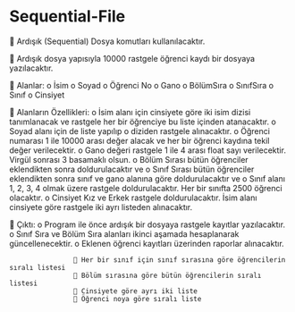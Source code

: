 # Sequential-File

 Ardışık (Sequential) Dosya komutları kullanılacaktır.

 Ardışık dosya yapısıyla 10000 rastgele öğrenci kaydı bir dosyaya yazılacaktır.

 Alanlar:
            o İsim
            o Soyad
            o Öğrenci No
            o Gano
            o BölümSıra
            o SınıfSıra
            o Sınıf
            o Cinsiyet
            
 Alanların Özellikleri:
            o İsim alanı için cinsiyete göre iki isim dizisi tanımlanacak ve rastgele her bir öğrenciye bu liste içinden atanacaktır.
            o Soyad alanı için de liste yapılıp o diziden rastgele alınacaktır.
            o Öğrenci numarası 1 ile 10000 arası değer alacak ve her bir öğrenci kaydına tekil değer verilecektir.
            o Gano değeri rastgele 1 ile 4 arası float sayı verilecektir. Virgül sonrası 3 basamaklı olsun.
            o Bölüm Sırası bütün öğrenciler eklendikten sonra doldurulacaktır ve
            o Sınıf Sırası bütün öğrenciler eklendikten sonra sınıf ve gano alanına göre doldurulacaktır ve
            o Sınıf alanı 1, 2, 3, 4 olmak üzere rastgele doldurulacaktır. Her bir sınıfta 2500 öğrenci olacaktır.
            o Cinsiyet Kız ve Erkek rastgele doldurulacaktır. İsim alanı cinsiyete göre rastgele iki ayrı listeden alınacaktır.
            
 Çıktı:
            o Program ile önce ardışık bir dosyaya rastgele kayıtlar yazılacaktır.
            o Sınıf Sıra ve Bölüm Sıra alanları ikinci aşamada hesaplanarak güncellenecektir.
            o Eklenen öğrenci kayıtları üzerinden raporlar alınacaktır.
            
                     Her bir sınıf için sınıf sırasına göre öğrencilerin sıralı listesi
                     Bölüm sırasına göre bütün öğrencilerin sıralı listesi
                     Cinsiyete göre ayrı iki liste
                     Öğrenci noya göre sıralı liste

